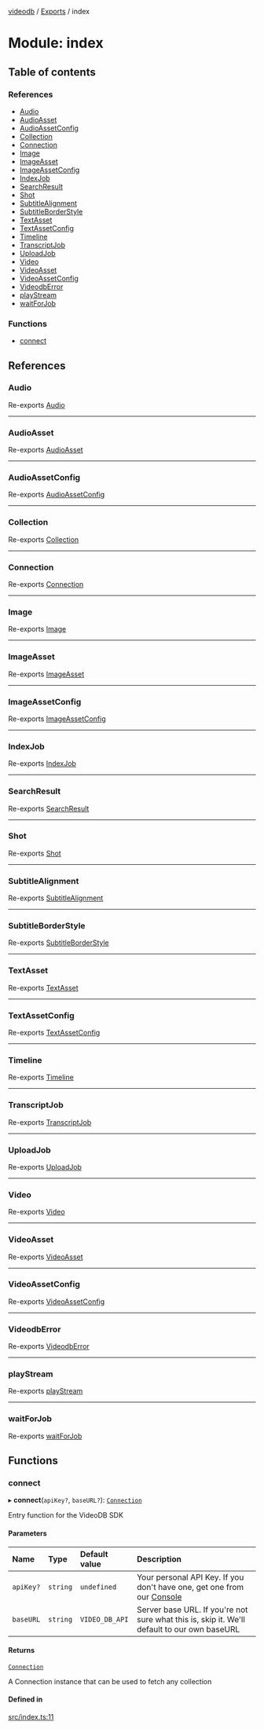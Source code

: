 [videodb](../README.md) / [Exports](../modules.md) / index

# Module: index

## Table of contents

### References

- [Audio](index.md#audio)
- [AudioAsset](index.md#audioasset)
- [AudioAssetConfig](index.md#audioassetconfig)
- [Collection](index.md#collection)
- [Connection](index.md#connection)
- [Image](index.md#image)
- [ImageAsset](index.md#imageasset)
- [ImageAssetConfig](index.md#imageassetconfig)
- [IndexJob](index.md#indexjob)
- [SearchResult](index.md#searchresult)
- [Shot](index.md#shot)
- [SubtitleAlignment](index.md#subtitlealignment)
- [SubtitleBorderStyle](index.md#subtitleborderstyle)
- [TextAsset](index.md#textasset)
- [TextAssetConfig](index.md#textassetconfig)
- [Timeline](index.md#timeline)
- [TranscriptJob](index.md#transcriptjob)
- [UploadJob](index.md#uploadjob)
- [Video](index.md#video)
- [VideoAsset](index.md#videoasset)
- [VideoAssetConfig](index.md#videoassetconfig)
- [VideodbError](index.md#videodberror)
- [playStream](index.md#playstream)
- [waitForJob](index.md#waitforjob)

### Functions

- [connect](index.md#connect)

## References

### Audio

Re-exports [Audio](../classes/core_audio.Audio.md)

___

### AudioAsset

Re-exports [AudioAsset](../classes/core_asset.AudioAsset.md)

___

### AudioAssetConfig

Re-exports [AudioAssetConfig](types_config.md#audioassetconfig)

___

### Collection

Re-exports [Collection](../classes/core_collection.Collection.md)

___

### Connection

Re-exports [Connection](../classes/core_connection.Connection.md)

___

### Image

Re-exports [Image](../classes/core_image.Image.md)

___

### ImageAsset

Re-exports [ImageAsset](../classes/core_asset.ImageAsset.md)

___

### ImageAssetConfig

Re-exports [ImageAssetConfig](types_config.md#imageassetconfig)

___

### IndexJob

Re-exports [IndexJob](../classes/utils_job.IndexJob.md)

___

### SearchResult

Re-exports [SearchResult](../classes/core_search_searchResult.SearchResult.md)

___

### Shot

Re-exports [Shot](../classes/core_shot.Shot.md)

___

### SubtitleAlignment

Re-exports [SubtitleAlignment](../enums/core_config.SubtitleAlignment.md)

___

### SubtitleBorderStyle

Re-exports [SubtitleBorderStyle](../enums/core_config.SubtitleBorderStyle.md)

___

### TextAsset

Re-exports [TextAsset](../classes/core_asset.TextAsset.md)

___

### TextAssetConfig

Re-exports [TextAssetConfig](types_config.md#textassetconfig)

___

### Timeline

Re-exports [Timeline](../classes/core_timeline.Timeline.md)

___

### TranscriptJob

Re-exports [TranscriptJob](../classes/utils_job.TranscriptJob.md)

___

### UploadJob

Re-exports [UploadJob](../classes/utils_job.UploadJob.md)

___

### Video

Re-exports [Video](../classes/core_video.Video.md)

___

### VideoAsset

Re-exports [VideoAsset](../classes/core_asset.VideoAsset.md)

___

### VideoAssetConfig

Re-exports [VideoAssetConfig](types_config.md#videoassetconfig)

___

### VideodbError

Re-exports [VideodbError](../classes/utils_error.VideodbError.md)

___

### playStream

Re-exports [playStream](utils.md#playstream)

___

### waitForJob

Re-exports [waitForJob](utils.md#waitforjob)

## Functions

### connect

▸ **connect**(`apiKey?`, `baseURL?`): [`Connection`](../classes/core_connection.Connection.md)

Entry function for the VideoDB SDK

#### Parameters

| Name | Type | Default value | Description |
| :------ | :------ | :------ | :------ |
| `apiKey?` | `string` | `undefined` | Your personal API Key. If you don't have one, get one from our [Console](https://console.videodb.io) |
| `baseURL` | `string` | `VIDEO_DB_API` | Server base URL. If you're not sure what this is, skip it. We'll default to our own baseURL |

#### Returns

[`Connection`](../classes/core_connection.Connection.md)

A Connection instance that can be used to fetch any collection

#### Defined in

[src/index.ts:11](https://github.com/video-db/videodb-node/blob/583396d/src/index.ts#L11)
